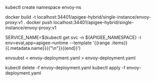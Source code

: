 
kubectl create namespace envoy-ns

docker build -t localhost:34401/apigee-hybrid/single-instance/envoy-proxy:v1 .
docker push localhost:34401/apigee-hybrid/single-instance/envoy-proxy:v1

SERVICE_NAME=$(kubectl get svc -n ${APIGEE_NAMESPACE} -l env=eval,app=apigee-runtime --template '{{range .items}}{{.metadata.name}}{{"\n"}}{{end}}')

envsubst < envoy-deployment.yaml > envoy-deployment.yaml

kubectl delete -f envoy-deployment.yaml
kubectl apply -f envoy-deployment.yaml